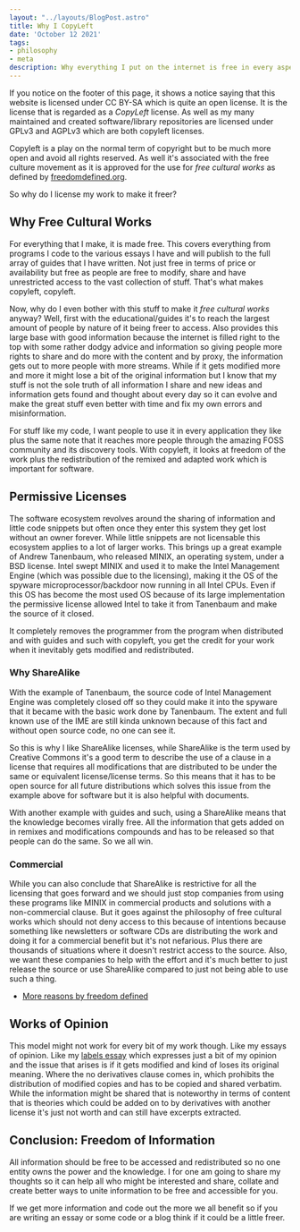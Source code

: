 ```yaml
---
layout: "../layouts/BlogPost.astro"
title: Why I CopyLeft
date: 'October 12 2021'
tags:
- philosophy
- meta
description: Why everything I put on the internet is free in every aspect and why you should consider it too
---
```


If you notice on the footer of this page, it shows a notice saying that this
website is licensed under CC BY-SA which is quite an open license.
It is the license that is regarded as a _CopyLeft_ license.
As well as my many maintained and created software/library repositories
are licensed under GPLv3 and AGPLv3 which are both copyleft licenses.

Copyleft is a play on the normal term of copyright but to be much more open and
avoid all rights reserved. As well it's associated with the free culture
movement as it is approved for the use for _free cultural works_ as defined by [freedomdefined.org](https://freedomdefined.org).

So why do I license my work to make it freer?

## Why Free Cultural Works

For everything that I make, it is made free. This covers everything from
programs I code to the various essays I have and will publish to the full array
of guides that I have written. Not just free in terms of price or availability
but free as people are free to modify, share and have unrestricted access
to the vast collection of stuff. That's what makes copyleft, copyleft.

Now,
why do I even bother with this stuff to make it _free cultural works_ anyway?
Well, first with the educational/guides it's to reach the largest amount of
people by nature of it being freer to access. Also provides this large base
with good information because the internet is filled right to the top with some
rather dodgy advice and information so giving people more rights to share and
do more with the content and by proxy, the information gets out to more people
with more streams. While if it gets modified more and more it might lose a bit
of the original information but I know that my stuff is not the sole truth of
all information I share and new ideas and information gets found and thought
about every day so it can evolve and make the great stuff even better with time
and fix my own errors and misinformation.

For stuff like my code, I want people to use it in every application they like
plus the same note that it reaches more people through the amazing
FOSS community and its discovery tools. With copyleft, it looks at freedom of
the work plus the redistribution of the remixed and adapted work which
is important for software.

## Permissive Licenses

The software ecosystem revolves around the sharing of information and little
code snippets but often once they enter this system they get lost without an
owner forever. While little snippets are not licensable this ecosystem applies
to a lot of larger works. This brings up a great example of
Andrew Tanenbaum, who released MINIX, an operating system,
under a BSD license. Intel swept MINIX and used it to make
the Intel Management Engine (which was possible due to the licensing),
making it the OS of the spyware microprocessor/backdoor now running in all
Intel CPUs. Even if this OS has become the most used OS because of its
large implementation the permissive license allowed Intel to take it
from Tanenbaum and make the source of it closed.

It completely removes the programmer from the program when distributed and with
guides and such with copyleft, you get the credit for your work when it
inevitably gets modified and redistributed.

### Why ShareAlike

With the example of Tanenbaum, the source code of Intel Management Engine
was completely closed off so they could make it into the spyware that it became
with the basic work done by Tanenbaum. The extent and full known use of the IME
are still kinda unknown because of this fact and without open source code,
no one can see it.

So this is why I like ShareAlike licenses, while ShareAlike is the term used by
Creative Commons it's a good term to describe the use of a clause in a license
that requires all modifications that are distributed to be under the same or
equivalent license/license terms. So this means that it has to be open source
for all future distributions which solves this issue from the example above for
software but it is also helpful with documents.

With another example with guides and such, using a ShareAlike means that the
knowledge becomes virally free. All the information that gets added on in
remixes and modifications compounds and has to be released so that people can
do the same. So we all win.

### Commercial

While you can also conclude that ShareAlike is restrictive for all the
licensing that goes forward and we should just stop companies from using these
programs like MINIX in commercial products and solutions with a non-commercial
clause. But it goes against the philosophy of free cultural works which should
not deny access to this because of intentions because something like
newsletters or software CDs are distributing the work and doing it for a
commercial benefit but it's not nefarious. Plus there are thousands of
situations where it doesn't restrict access to the source. Also, we want these
companies to help with the effort and it's much better to just release the
source or use ShareAlike compared to just not being able to use such a thing.

- [More reasons by freedom defined](https://freedomdefined.org/Licenses/NC)

## Works of Opinion

This model might not work for every bit of my work though. Like my essays of
opinion. Like my
[labels essay](/labels-and-its-adhesive/) which
expresses just a bit of my opinion and the issue that arises is if it gets
modified and kind of loses its original meaning.
Where the no derivatives clause comes in, which prohibits the distribution
of modified copies and has to be copied and shared verbatim.
While the information might be shared that is noteworthy in terms of content
that is theories which could be added on to by derivatives with another license
it's just not worth and can still have excerpts extracted.

## Conclusion: Freedom of Information

All information should be free to be accessed and redistributed so no one
entity owns the power and the knowledge. I for one am going to share my
thoughts so it can help all who might be interested and share, collate
and create better ways to unite information to be free and accessible for you.

If we get more information and code out the more we all benefit so if you are
writing an essay or some code or a blog think if it could be a little freer.
